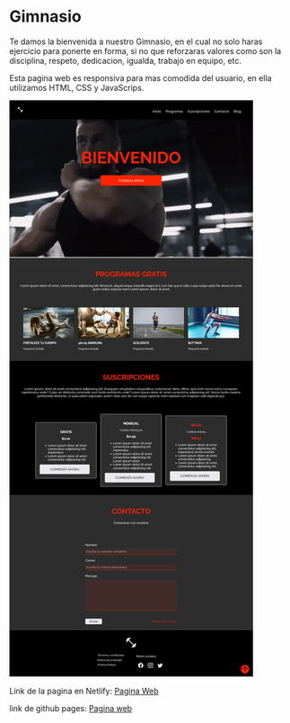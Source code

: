 # Gimnasio

Te damos la bienvenida a nuestro Gimnasio, en el cual no solo haras ejercicio para ponerte en forma, si no que reforzaras valores como son la disciplina, respeto, dedicacion, igualda, trabajo en equipo, etc. 

Esta pagina web es responsiva para mas comodida del usuario, en ella utilizamos HTML, CSS y JavaScrips.

![imagen de la pagina web](img/Screenshot%20PerLa%20-%20Gimnasio.png)

Link de la pagina en Netlify: 
[Pagina Web](https://incredible-tartufo-2afa72.netlify.app)

link de github pages:
[Pagina web](https://yesipg.github.io/Gimnasio/)
